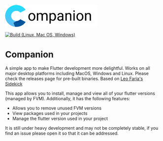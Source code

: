 <img src="https://raw.githubusercontent.com/aguilaair/Companion/main/assets/logo-white.svg" width="300" />

[![Build (Linux, Mac OS, Windows)](https://github.com/aguilaair/Companion/actions/workflows/main.yml/badge.svg)](https://github.com/aguilaair/Companion/actions/workflows/main.yml) 


# Companion
A simple app to make Flutter development more delightful. Works on all major desktop platforms including MacOS, Windows and Linux. Please check the releases page for pre-built binaries.
Based on [Leo Faria's Sidekick](https://github.com/leoafarias/sidekick)

This app allows you to install, manage and view all of your flutter versions (managed by FVM). Additionally, it has the following features:
- Allows you to remove unused FVM versions
- View packages used in your projects
- Manage the flutter version used in your project

It is still under heavy development and may not be completely stable, if you find an issue please open it so that it can be addressed. 
